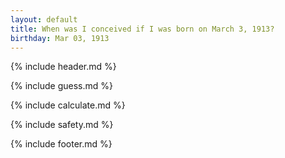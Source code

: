 ```yaml
---
layout: default
title: When was I conceived if I was born on March 3, 1913?
birthday: Mar 03, 1913
---
```


{% include header.md %}

{% include guess.md %}

{% include calculate.md %}

{% include safety.md %}

{% include footer.md %}




